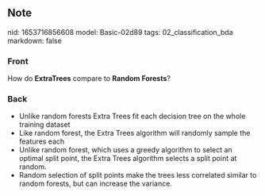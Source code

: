 ## Note
nid: 1653716856608
model: Basic-02d89
tags: 02_classification_bda
markdown: false

### Front
How do <b>ExtraTrees</b> compare to <b>Random Forests</b>?

### Back
<ul>
  <li>Unlike random forests Extra Trees fit each decision tree on
  the whole training dataset
  <li>Like random forest, the Extra Trees algorithm will randomly
  sample the features each
  <li>Unlike random forest, which uses a greedy algorithm to select
  an optimal split point, the Extra Trees algorithm selects a split
  point at random.
  <li>Random selection of split points make the trees less
  correlated similar to random forests, but can increase the
  variance.
</ul>
